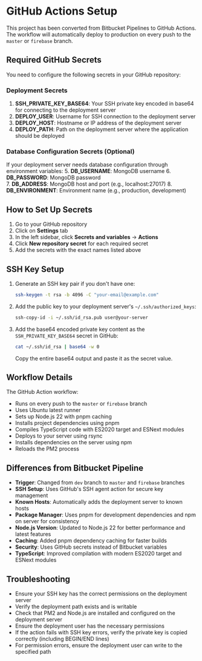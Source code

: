 # GitHub Actions Setup

This project has been converted from Bitbucket Pipelines to GitHub Actions. The workflow will automatically deploy to production on every push to the `master` or `firebase` branch.

## Required GitHub Secrets

You need to configure the following secrets in your GitHub repository:

### Deployment Secrets
1. **SSH_PRIVATE_KEY_BASE64**: Your SSH private key encoded in base64 for connecting to the deployment server
2. **DEPLOY_USER**: Username for SSH connection to the deployment server
3. **DEPLOY_HOST**: Hostname or IP address of the deployment server
4. **DEPLOY_PATH**: Path on the deployment server where the application should be deployed

### Database Configuration Secrets (Optional)
If your deployment server needs database configuration through environment variables:
5. **DB_USERNAME**: MongoDB username
6. **DB_PASSWORD**: MongoDB password  
7. **DB_ADDRESS**: MongoDB host and port (e.g., localhost:27017)
8. **DB_ENVIRONMENT**: Environment name (e.g., production, development)

## How to Set Up Secrets

1. Go to your GitHub repository
2. Click on **Settings** tab
3. In the left sidebar, click **Secrets and variables** → **Actions**
4. Click **New repository secret** for each required secret
5. Add the secrets with the exact names listed above

## SSH Key Setup

1. Generate an SSH key pair if you don't have one:
   ```bash
   ssh-keygen -t rsa -b 4096 -C "your-email@example.com"
   ```

2. Add the public key to your deployment server's `~/.ssh/authorized_keys`:
   ```bash
   ssh-copy-id -i ~/.ssh/id_rsa.pub user@your-server
   ```

3. Add the base64 encoded private key content as the `SSH_PRIVATE_KEY_BASE64` secret in GitHub:
   ```bash
   cat ~/.ssh/id_rsa | base64 -w 0
   ```
   Copy the entire base64 output and paste it as the secret value.

## Workflow Details

The GitHub Action workflow:
- Runs on every push to the `master` or `firebase` branch
- Uses Ubuntu latest runner
- Sets up Node.js 22 with pnpm caching
- Installs project dependencies using pnpm
- Compiles TypeScript code with ES2020 target and ESNext modules
- Deploys to your server using rsync
- Installs dependencies on the server using npm
- Reloads the PM2 process

## Differences from Bitbucket Pipeline

- **Trigger**: Changed from `dev` branch to `master` and `firebase` branches
- **SSH Setup**: Uses GitHub's SSH agent action for secure key management
- **Known Hosts**: Automatically adds the deployment server to known hosts
- **Package Manager**: Uses pnpm for development dependencies and npm on server for consistency
- **Node.js Version**: Updated to Node.js 22 for better performance and latest features
- **Caching**: Added pnpm dependency caching for faster builds
- **Security**: Uses GitHub secrets instead of Bitbucket variables
- **TypeScript**: Improved compilation with modern ES2020 target and ESNext modules

## Troubleshooting

- Ensure your SSH key has the correct permissions on the deployment server
- Verify the deployment path exists and is writable
- Check that PM2 and Node.js are installed and configured on the deployment server
- Ensure the deployment user has the necessary permissions
- If the action fails with SSH key errors, verify the private key is copied correctly (including BEGIN/END lines)
- For permission errors, ensure the deployment user can write to the specified path